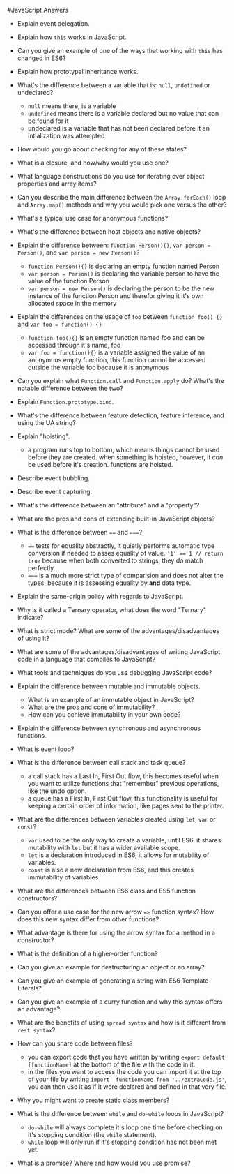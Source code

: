 #JavaScript Answers


* Explain event delegation.
* Explain how `this` works in JavaScript.
* Can you give an example of one of the ways that working with `this` has changed in ES6?
* Explain how prototypal inheritance works.
* What's the difference between a variable that is: `null`, `undefined` or undeclared?
    - `null` means there, is a variable 
    - `undefined` means there is a variable declared but no value that can be found for it
    - undeclared is a variable that has not been declared before it an intialization was attempted 
* How would you go about checking for any of these states?
* What is a closure, and how/why would you use one?
* What language constructions do you use for iterating over object properties and array items?
* Can you describe the main difference between the `Array.forEach()` loop and `Array.map()` methods and why you would pick one versus the other?
* What's a typical use case for anonymous functions?
* What's the difference between host objects and native objects?
* Explain the difference between: `function Person(){}`, `var person = Person()`, and `var person = new Person()`?
    - `function Person(){}` is declaring an empty function named Person
    - `var person = Person()` is declaring the variable person to have the value of the function Person
    - `var person = new Person()` is declaring the person to be the new instance of the function Person and therefor 
    giving it it's own allocated space in the memory
* Explain the differences on the usage of `foo` between `function foo() {}` and `var foo = function() {}`
    - `function foo(){}` is an empty function named foo and can be accessed through it's name, foo
    - `var foo = function(){}` is a variable assigned the value of an anonymous empty function, this function cannot be 
    accessed outside the variable foo because it is anonymous
* Can you explain what `Function.call` and `Function.apply` do? What's the notable difference between the two?
* Explain `Function.prototype.bind`.
* What's the difference between feature detection, feature inference, and using the UA string?
* Explain "hoisting".
    - a program runs top to bottom, which means things cannot be used before they are created. when something is hoisted,
    however, it *can* be used before it's creation. functions are hoisted. 
* Describe event bubbling.
* Describe event capturing.
* What's the difference between an "attribute" and a "property"?
* What are the pros and cons of extending built-in JavaScript objects?
* What is the difference between `==` and `===`?
    - `==` tests for equality abstractly, it quietly performs automatic type conversion if needed to asses equality 
    of value. `'1' == 1 // return true` because when both converted to strings, they do match perfectly.
    - `===` is a much more strict type of comparision and does not alter the types, because it is assessing equality by 
    **and** data type.
* Explain the same-origin policy with regards to JavaScript.
* Why is it called a Ternary operator, what does the word "Ternary" indicate?
* What is strict mode? What are some of the advantages/disadvantages of using it?
* What are some of the advantages/disadvantages of writing JavaScript code in a language that compiles to JavaScript?
* What tools and techniques do you use debugging JavaScript code?
* Explain the difference between mutable and immutable objects.
  * What is an example of an immutable object in JavaScript?
  * What are the pros and cons of immutability?
  * How can you achieve immutability in your own code?
* Explain the difference between synchronous and asynchronous functions.
* What is event loop?
* What is the difference between call stack and task queue?
    - a call stack has a Last In, First Out flow, this becomes useful when you want to utilize functions that "remember"
    previous operations, like the undo option.
    - a queue has a First In, First Out flow, this functionality is useful for keeping a certain order of information, 
    like pages sent to the printer.
* What are the differences between variables created using `let`, `var` or `const`?
    - `var` used to be the only way to create a variable, until ES6. it shares mutability with `let` but it has a wider
    available scope.
    - `let` is a declaration introduced in ES6, it allows for mutability of variables.
    - `const` is also a new declaration from ES6, and this creates immutability of variables.
    
* What are the differences between ES6 class and ES5 function constructors?
* Can you offer a use case for the new arrow `=>` function syntax? How does this new syntax differ from other functions?
* What advantage is there for using the arrow syntax for a method in a constructor?
* What is the definition of a higher-order function?
* Can you give an example for destructuring an object or an array?
* Can you give an example of generating a string with ES6 Template Literals?
* Can you give an example of a curry function and why this syntax offers an advantage?
* What are the benefits of using `spread syntax` and how is it different from `rest syntax`?
* How can you share code between files?
    - you can export code that you have written by writing `export default [functionName]` at the bottom of the file 
    with the code in it.
    - in the files you want to access the code you can import it at the top of your file by writing `import 
    functionName from '../extraCode.js'`, you can then use it as if it were declared and defined in that very file.
* Why you might want to create static class members?
* What is the difference between `while` and `do-while` loops in JavaScript?
    - `do-while` will always complete it's loop one time before checking on it's stopping condition (the `while` statement).
    - `while` loop will only run if it's stopping condition has not been met yet.
* What is a promise? Where and how would you use promise?
